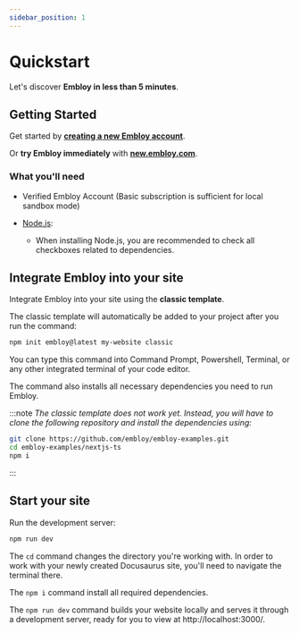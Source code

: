 ```yaml
---
sidebar_position: 1
---
```


# Quickstart

Let's discover **Embloy in less than 5 minutes**.

## Getting Started

Get started by **[creating a new Embloy account](https://embloy.com/register)**.

Or **try Embloy immediately** with **[new.embloy.com](https://vercel.com/new/clone?repository-url=https://github.com/Embloy/Embloy-Examples/tree/main/nextjs-ts&project-name=create-embloy-nextjs-ts&repository-name=create-embloy-nextjs-ts)**.

### What you'll need

- Verified Embloy Account (Basic subscription is sufficient for local sandbox mode)

- [Node.js](https://nodejs.org/en/download/):
  - When installing Node.js, you are recommended to check all checkboxes related to dependencies.

## Integrate Embloy into your site

Integrate Embloy into your site using the **classic template**.

The classic template will automatically be added to your project after you run the command:

```bash
npm init embloy@latest my-website classic
```

You can type this command into Command Prompt, Powershell, Terminal, or any other integrated terminal of your code editor.

The command also installs all necessary dependencies you need to run Embloy.

:::note
_The classic template does not work yet. Instead, you will have to clone the following repository and install the dependencies using:_
```bash
git clone https://github.com/embloy/embloy-examples.git
cd embloy-examples/nextjs-ts
npm i
```
:::

## Start your site

Run the development server:

```bash
npm run dev
```

The `cd` command changes the directory you're working with. In order to work with your newly created Docusaurus site, you'll need to navigate the terminal there.

The `npm i` command install all required dependencies.

The `npm run dev` command builds your website locally and serves it through a development server, ready for you to view at http://localhost:3000/.
